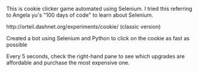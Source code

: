 <p>This is cookie clicker game automated using Selenium. I tried this referring to Angela yu's "100 days of code" to learn about Selenium.</p>
<p>http://orteil.dashnet.org/experiments/cookie/ (classic version)</p>
<p>Created a bot using Selenium and Python to click on the cookie as fast as possible</p>
<p>Every 5 seconds, check the right-hand pane to see which upgrades are affordable and purchase the most expensive one.</p>
